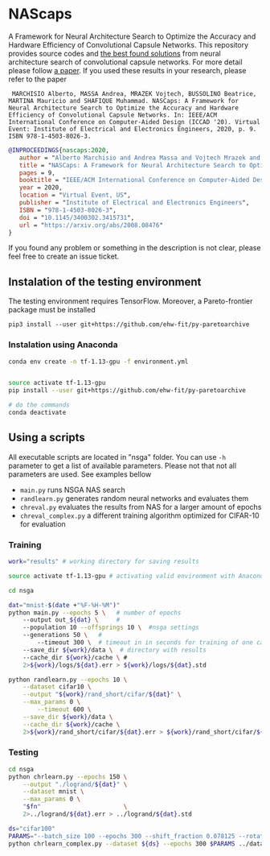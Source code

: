 # NAScaps
A Framework for Neural Architecture Search to Optimize the Accuracy and Hardware Efficiency of Convolutional Capsule Networks. This repository provides source codes and [the best found solutions](chroms/README.md) from neural architecture search of convolutional capsule networks. For more detail please follow [a paper](https://arxiv.org/abs/2008.08476). If you used these results in your research, please refer to the paper


     MARCHISIO Alberto, MASSA Andrea, MRAZEK Vojtech, BUSSOLINO Beatrice, MARTINA Mauricio and SHAFIQUE Muhammad. NASCaps: A Framework for Neural Architecture Search to Optimize the Accuracy and Hardware Efficiency of Convolutional Capsule Networks. In: IEEE/ACM International Conference on Computer-Aided Design (ICCAD '20). Virtual Event: Institute of Electrical and Electronics Engineers, 2020, p. 9. ISBN 978-1-4503-8026-3. 


```bibtex
@INPROCEEDINGS{nascaps:2020,
   author = "Alberto Marchisio and Andrea Massa and Vojtech Mrazek and Beatrice Bussolino and Mauricio Martina and Muhammad Shafique",
   title = "NASCaps: A Framework for Neural Architecture Search to Optimize the Accuracy and Hardware Efficiency of Convolutional Capsule Networks",
   pages = 9,
   booktitle = "IEEE/ACM International Conference on Computer-Aided Design (ICCAD '20)",
   year = 2020,
   location = "Virtual Event, US",
   publisher = "Institute of Electrical and Electronics Engineers",
   ISBN = "978-1-4503-8026-3",
   doi = "10.1145/3400302.3415731",
   url = "https://arxiv.org/abs/2008.08476"
}
```

If you found any problem or something in the description is not clear, please feel free to create an issue ticket.

## Instalation of the testing environment

The testing environment requires TensorFlow. Moreover, a Pareto-frontier package must be installed

    pip3 install --user git+https://github.com/ehw-fit/py-paretoarchive


### Instalation using Anaconda
```bash
conda env create -n tf-1.13-gpu -f environment.yml


source activate tf-1.13-gpu
pip install --user git+https://github.com/ehw-fit/py-paretoarchive

# do the commands
conda deactivate
```



## Using a scripts

All executable scripts are located in "nsga" folder. You can use `-h` parameter to get a list of available parameters. Please not that not all parameters are used. See examples bellow

 * `main.py` runs NSGA NAS search 
 * `randlearn.py` generates random neural networks and evaluates them
 * `chreval.py` evaluates the results from NAS for a larger amount of epochs
 * `chreval_complex.py` a different training algorithm optimized for CIFAR-10 for evaluation

### Training 

```bash 
work="results" # working directory for saving results

source activate tf-1.13-gpu # activating valid environment with Anaconda

cd nsga

dat="mnist-$(date +"%F-%H-%M")"
python main.py --epochs 5 \   # number of epochs
	--output out_${dat} \     # 
	--population 10 --offsprings 10 \  #nsga settings
	--generations 50 \   # 
        --timeout 300 \  # timeout in in seconds for training of one candidate
	--save_dir ${work}/data \  # directory with results
	--cache_dir ${work}/cache \ # 
	2>${work}/logs/${dat}.err > ${work}/logs/${dat}.std
```


```sh
python randlearn.py --epochs 10 \
	--dataset cifar10 \
	--output "${work}/rand_short/cifar/${dat}" \
	--max_params 0 \
        --timeout 600 \
	--save_dir ${work}/data \
	--cache_dir ${work}/cache \
	2>${work}/rand_short/cifar/${dat}.err > ${work}/rand_short/cifar/${dat}.std &
```


### Testing
```sh
cd nsga
python chrlearn.py --epochs 150 \
	--output "./logrand/${dat}" \
	--dataset mnist \
	--max_params 0 \
	"$fn"                       \
	2>../logrand/${dat}.err > ../logrand/${dat}.std
```

```sh
ds="cifar100"
PARAMS="--batch_size 100 --epochs 300 --shift_fraction 0.078125 --rotation_range 2 --horizontal_flip --lr 0.001 --lr_decay 0.96 --decay_steps 6000 --lam_recon 0.005 "
python chrlearn_complex.py --dataset ${ds} --epochs 300 $PARAMS ../data/chrom_deepcaps.chr 1>${outdir}/${ds}-deepcaps.std.log 2>${outdir}/${ds}-deepcaps.err.log 
```
